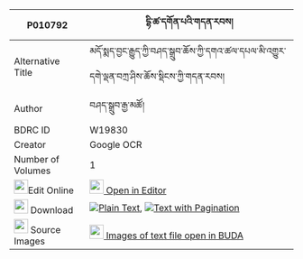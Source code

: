 |P010792|དྷི་ཚ་དགོན་པའི་གདན་རབས། 
| --- | --- 
|Alternative Title |མདོ་སྨད་བྱང་རྒྱུད་ཀྱི་བཤད་སྒྲུབ་ཆོས་ཀྱི་དགའ་ཚལ་དཔལ་མི་འགྱུར་དགེ་ལྡན་བཀྲ་ཤིས་ཆོས་སྡིངས་ཀྱི་གདན་རབས།
|Author| བཤད་སྒྲུབ་རྒྱ་མཚོ།
|BDRC ID | W19830
|Creator | Google OCR
|Number of Volumes| 1
|<img width="25" src="https://img.icons8.com/color/25/000000/edit-property.png">Edit Online| [<img width="25" src="https://avatars.githubusercontent.com/u/45091458?s=200&v=4"> Open in Editor](http://editor.openpecha.org/P010792)
|<img width="25" src="https://img.icons8.com/fluent/48/000000/download-2.png"/>  Download | [![](https://img.icons8.com/color/20/000000/txt.png)Plain Text](https://github.com/Openpecha/P010792/releases/download/v1/dhi(?)_tsa_gonpa_i_denrab_plain_P010792.zip), [![](https://img.icons8.com/color/20/000000/txt.png)Text with Pagination](https://github.com/Openpecha/P010792/releases/download/v1/dhi(?)_tsa_gonpa_i_denrab_pages_P010792.zip)
|<img width="25" src="https://img.icons8.com/plasticine/100/000000/pictures-folder.png"/>  Source Images | [<img width="25" src="https://library.bdrc.io/icons/BUDA-small.svg"> Images of text file open in BUDA](https://library.bdrc.io/show/bdr:W19830)